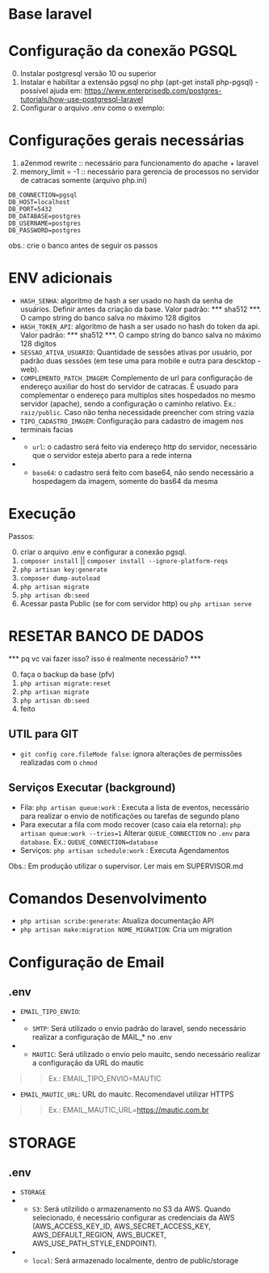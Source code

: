 # Base laravel

# Configuração da conexão PGSQL

0. Instalar postgresql versão 10 ou superior
1. Instalar e habilitar a extensão pgsql no php (apt-get install php-pgsql) - possível ajuda em: https://www.enterprisedb.com/postgres-tutorials/how-use-postgresql-laravel
2. Configurar o arquivo .env como o exemplo:

# Configurações gerais necessárias
1. a2enmod rewrite :: necessário para funcionamento do apache + laravel 
2. memory_limit = -1 :: necessário para gerencia de processos no servidor de catracas somente (arquivo php.ini)

```
DB_CONNECTION=pgsql
DB_HOST=localhost
DB_PORT=5432
DB_DATABASE=postgres
DB_USERNAME=postgres
DB_PASSWORD=postgres
```

obs.: crie o banco antes de seguir os passos

# ENV adicionais

* ```HASH_SENHA```: algoritmo de hash a ser usado no hash da senha de usuários. Definir antes da criação da base. Valor padrão: *** sha512 ***. O campo string do banco salva no máximo 128 digitos
* ```HASH_TOKEN_API```: algoritmo de hash a ser usado no hash do token da api. Valor padrão: *** sha512 ***. O campo string do banco salva no máximo 128 digitos
* ```SESSAO_ATIVA_USUARIO```: Quantidade de sessões ativas por usuário, por padrão duas sessões (em tese uma para mobile e outra para descktop - web).
* ```COMPLEMENTO_PATCH_IMAGEM```: Complemento de url para configuração de endereço auxiliar do host do servidor de catracas. É usuado para complementar o endereço para multiplos sites hospedados no mesmo servidor (apache), sendo a configuração o caminho relativo. Ex.: `raiz/public`. Caso não tenha necessidade preencher com string vazia
* ```TIPO_CADASTRO_IMAGEM```: Configuração para cadastro de imagem nos terminais facias
* * `url`: o cadastro será feito via endereço http do servidor, necessário que o servidor esteja aberto para a rede interna
* * `base64`: o cadastro será feito com base64, não sendo necessário a hospedagem da imagem, somente do bas64 da mesma


# Execução

Passos:

0. criar o arquivo .env e configurar a conexão pgsql.
1. `composer install` || `composer install --ignore-platform-reqs`
2. `php artisan key:generate`
3. `composer dump-autoload`
4. `php artisan migrate`
5. `php artisan db:seed`
7. Acessar pasta Public (se for com servidor http) ou `php artisan serve`

# RESETAR BANCO DE DADOS

*** pq vc vai fazer isso? isso é realmente necessário? ***

0. faça o backup da base (pfv)
1. `php artisan migrate:reset`
2. `php artisan migrate`
3. `php artisan db:seed`
5. feito


## UTIL para GIT
* `git config core.fileMode false`: ignora alterações de permissões realizadas com o `chmod`

## Serviços Executar (background)

* Fila: `php artisan queue:work` : Executa a lista de eventos, necessário para realizar o envio de notificações ou tarefas de segundo plano
* Para executar a fila com modo recover (caso caia ela retorna): `php artisan queue:work --tries=1`
Alterar `QUEUE_CONNECTION` no `.env` para `database`. Ex.: `QUEUE_CONNECTION=database`
* Serviços: `php artisan schedule:work` : Executa Agendamentos 

Obs.: Em produção utilizar o supervisor. Ler mais em SUPERVISOR.md


# Comandos Desenvolvimento

* `php artisan scribe:generate`: Atualiza documentação API
* `php artisan make:migration NOME_MIGRATION`: Cria um migration


# Configuração de Email

## .env

* ```EMAIL_TIPO_ENVIO```: 
* * `SMTP`: Será utilizado o envio padrão do laravel, sendo necessário realizar a configuração de MAIL_* no .env
* * `MAUTIC`: Será utilizado o envio pelo mauitc, sendo necessário realizar a configuração da URL do mautic
> > Ex.: EMAIL_TIPO_ENVIO=MAUTIC
* `EMAIL_MAUTIC_URL`: URL do mauitc. Recomendavel utilizar HTTPS
> > Ex.: EMAIL_MAUTIC_URL=https://mautic.com.br


# STORAGE
## .env

* ```STORAGE```
* * `S3`: Será utilzilido o armazenamento no S3 da AWS. Quando selecionado, é necessário configurar as credenciais da AWS (AWS_ACCESS_KEY_ID, AWS_SECRET_ACCESS_KEY, AWS_DEFAULT_REGION, AWS_BUCKET, AWS_USE_PATH_STYLE_ENDPOINT).
* * `local`: Será armazenado localmente, dentro de public/storage